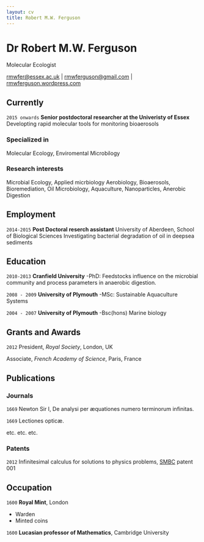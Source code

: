 ```yaml
---
layout: cv
title: Robert M.W. Ferguson
---
```

# Dr Robert M.W. Ferguson
Molecular Ecologist

<div id="webaddress">
<a href="rmwfer@essex.ac.uk">rmwfer@essex.ac.uk</a>
| <a href="rmwferguson@gmail.com">rmwferguson@gmail.com</a>
  | <a href="https://rmwferguson.wordpress.com/">rmwferguson.wordpress.com</a>
</div>

## Currently

`2015 onwards`
__Senior postdoctoral researcher at the Univeristy of Essex__
Developting rapid molecular tools for monitoring bioaerosols 
### Specialized in

Molecular Ecology, Enviromental Microbilogy

### Research interests

Microbial Ecology, Applied micrbiology Aerobiology, Bioaerosols, Bioremediation, Oil Microbiology, Aquaculture, Nanoparticles, Anerobic Digestion

## Employment

`2014-2015`
__Post Doctoral reserch assistant__
University of Aberdeen, School of Biological Sciences
Investigating bacterial degradation of oil in deepsea sediments

## Education 

`2010-2013`
__Cranfield University__
-PhD: Feedstocks influence on the microbial community and process parameters in anaerobic digestion.

`2008 - 2009`
__University of Plymouth__
-MSc: Sustainable Aquaculture Systems

`2004 - 2007`
__University of Plymouth__
-Bsc(hons) Marine biology


## Grants and Awards

`2012`
President, *Royal Society*, London, UK

Associate, *French Academy of Science*, Paris, France



## Publications

<!-- A list is also available [online](http://scholar.google.co.uk/citations?user=LTOTl0YAAAAJ) -->

### Journals

`1669`
Newton Sir I, De analysi per æquationes numero terminorum infinitas. 

`1669`
Lectiones opticæ.

etc. etc. etc.

### Patents

`2012`
Infinitesimal calculus for solutions to physics problems, [SMBC](http://www.techdirt.com/articles/20121011/09312820678/if-patents-had-been-around-time-newton.shtml) patent 001


## Occupation

`1600`
__Royal Mint__, London

- Warden
- Minted coins

`1600`
__Lucasian professor of Mathematics__, Cambridge University



<!-- ### Footer

Last updated: May 2013 -->


